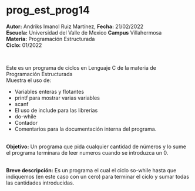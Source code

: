 # prog_est_prog14
<b>Autor:</b> Andriks Imanol Ruiz Martínez, <b>Fecha:</b> 21/02/2022 <br>
<b>Escuela:</b> Universidad del Valle de Mexico <b>Campus</b> Villahermosa <br>
<b>Materia:</b> Programación Estructurada <br>
<b>Ciclo:</b> 01/2022</p>
<br>
<p>Este es un programa de ciclos en Lenguaje C de la materia de Programación Estructurada<br>
Muestra el uso de:
  <ul>
    <li>Variables enteras y flotantes</li>
    <li>printf para mostrar varias variables</li>
    <li>scanf</li>
    <li>El uso de include para las librerias</li>
    <li>do-while</li>
    <li>Contador</li>
    <li>Comentarios para la documentación interna del programa.</li>
    </ul>
    </p>
<br>
<b>Objetivo:</b> Un programa que pida cualquier cantidad de números y lo sume
el programa terminara de leer numeros cuando se introduzca un 0.
<br>
<br>
<p><b>Breve descripción:</b>
Es un programa el cual el ciclo so-while hasta que indiquemos (en este caso con un cero) para terminar el ciclo y sumar todas las cantidades introducidas.
<br>
</p>


